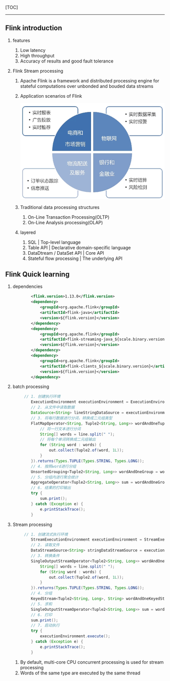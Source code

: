 [TOC]

------

## Flink introduction

1. features

   1. Low latency
   2. High throughput
   3. Accuracy of results and good fault tolerance

2. Flink Stream processing

   1. Apache Flink is a framework and distributed processing engine for stateful computations over unbonded and bouded data streams

   2. Application scenarios of Flink

      ![image-20220717205729478](flink.assets/image-20220717205729478.png)

   3. Traditional data processing structures

      1. On-Line Transaction Processing(OLTP)
      2. On-Line Analysis processing(OLAP)

   4. layered

      1. SQL  |  Top-level language	
      2. Table API  |  Declarative domain-specific language
      3. DataDtream / DataSet API  |  Core API
      4. Stateful flow processing  |  The underlying API

## Flink Quick learning

1. dependencies

   ```xml
           <flink.version>1.13.0</flink.version>
           <dependency>
               <groupId>org.apache.flink</groupId>
               <artifactId>flink-java</artifactId>
               <version>${flink.version}</version>
           </dependency>
           <dependency>
               <groupId>org.apache.flink</groupId>
               <artifactId>flink-streaming-java_${scale.binary.version}</artifactId>
               <version>${flink.version}</version>
           </dependency>
           <dependency>
               <groupId>org.apache.flink</groupId>
               <artifactId>flink-clients_${scale.binary.version}</artifactId>
               <version>${flink.version}</version>
           </dependency>
   ```

2. batch processing

   ```java
   		// 1. 创建执行环境
           ExecutionEnvironment executionEnvironment = ExecutionEnvironment.getExecutionEnvironment();
           // 2. 从文件中读取数据
           DataSource<String> lineStringDataSource = executionEnvironment.readTextFile("learnFlink1/src/main/resources/input/words.txt");
           // 3. 将每行数据进行分词，转换成二元组类型
           FlatMapOperator<String, Tuple2<String, Long>> wordAndOneTuple = lineStringDataSource.flatMap((String line, Collector<Tuple2<String, Long>> out) -> {
               // 将一行文本进行分词
               String[] words = line.split(" ");
               // 将每个单词转换成二元组输出
               for (String word : words) {
                   out.collect(Tuple2.of(word, 1L));
               }
           }).returns(Types.TUPLE(Types.STRING, Types.LONG));
           // 4. 按照word进行分组
           UnsortedGrouping<Tuple2<String, Long>> wordAndOneGroup = wordAndOneTuple.groupBy(0);
           // 5. 分组内进行聚合统计
           AggregateOperator<Tuple2<String, Long>> sum = wordAndOneGroup.sum(1);
           // 6. 结果的打印输出
           try {
               sum.print();
           } catch (Exception e) {
               e.printStackTrace();
           }
   ```

3. Stream processing

   ```java
   		// 1. 创建流式执行环境
           StreamExecutionEnvironment executionEnvironment = StreamExecutionEnvironment.getExecutionEnvironment();
           // 2. 读取文件
           DataStreamSource<String> stringDataStreamSource = executionEnvironment.readTextFile("learnFlink1/src/main/resources/input/words.txt");
           // 3. 转换条件
           SingleOutputStreamOperator<Tuple2<String, Long>> wordAndOneTuple = stringDataStreamSource.flatMap((String line, Collector<Tuple2<String, Long>> out) -> {
               String[] words = line.split(" ");
               for (String word : words) {
                   out.collect(Tuple2.of(word, 1L));
               }
           }).returns(Types.TUPLE(Types.STRING, Types.LONG));
           // 4. 分组
           KeyedStream<Tuple2<String, Long>, String> wordAndOneKeyedStream = wordAndOneTuple.keyBy(data -> data.f0);
           // 5. 求和
           SingleOutputStreamOperator<Tuple2<String, Long>> sum = wordAndOneKeyedStream.sum(1);
           // 6. 打印
           sum.print();
           // 7. 启动执行
           try {
               executionEnvironment.execute();
           } catch (Exception e) {
               e.printStackTrace();
           }
   ```

   1. By default, multi-core CPU concurrent processing is used for stream processing
   2. Words of the same type are executed by the same thread

## 